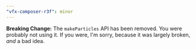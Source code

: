```yaml
---
"vfx-composer-r3f": minor
---
```


**Breaking Change:** The `makeParticles` API has been removed. You were probably not using it. If you were, I'm sorry, because it was largely broken, _and_ a bad idea.
